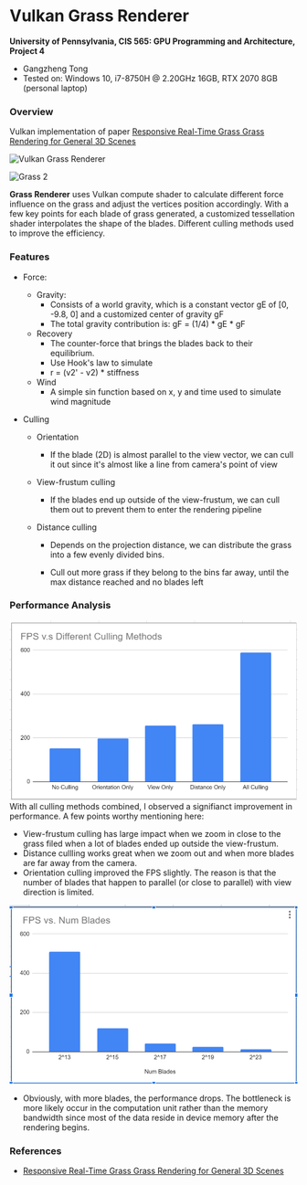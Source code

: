 Vulkan Grass Renderer
================

**University of Pennsylvania, CIS 565: GPU Programming and Architecture, Project 4**

* Gangzheng Tong
* Tested on: Windows 10, i7-8750H @ 2.20GHz 16GB, RTX 2070 8GB (personal laptop)

### Overview

Vulkan implementation of  paper [Responsive Real-Time Grass Grass Rendering for General 3D Scenes](https://www.cg.tuwien.ac.at/research/publications/2017/JAHRMANN-2017-RRTG/JAHRMANN-2017-RRTG-draft.pdf)

![Vulkan Grass Renderer](img/grass.gif)



![Grass 2](img/grass2.gif)

**Grass Renderer** uses Vulkan compute shader to calculate different force influence on the grass and adjust the vertices position accordingly. With a few key points for each blade of grass generated, a customized tessellation shader interpolates the shape of the blades. Different culling methods used to improve the efficiency. 

### Features
* Force: 

  * Gravity: 
    * Consists of a world gravity, which is a constant vector gE of [0, -9.8, 0] and a customized center of gravity gF
    * The total gravity contribution is: gF = (1/4) * gE * gF
  * Recovery
    * The counter-force that brings the blades back to their equilibrium.
    * Use Hook's law to simulate
    * r = (v2' - v2) * stiffness
  * Wind
    * A simple sin function based on x, y and time used to simulate wind magnitude 

* Culling

  * Orientation 

    * If the blade (2D) is almost parallel to the view vector, we can cull it out since it's almost like a line from camera's point of view

  * View-frustum culling

    * If the blades end up outside of the view-frustum, we can cull them out to prevent them to enter the rendering pipeline

  * Distance culling

    * Depends on the projection distance, we can distribute the grass into a few evenly divided bins.

    * Cull out more grass if they belong to the bins far away, until the max distance reached and no blades left

      




### Performance Analysis
![Culling Methods](img/cull_chart.PNG)
With all culling methods combined, I observed a signifianct improvement in performance. A few points worthy mentioning here:
* View-frustum culling has large impact when we zoom in close to the grass filed when a lot of blades ended up outside the view-frustum. 
* Distance cullling works great when we zoom out and when more blades are far away from the camera. 
* Orientation culling improved the FPS slightly. The reason is that the number of blades that happen to parallel (or close to parallel) with view direction is limited.


![Number of blades](img/blades_chart.PNG)

* Obviously, with more blades, the performance drops. The bottleneck is more likely occur in the computation unit rather than the memory bandwidth since most of the data reside in device memory after the rendering begins.

### References
*  [Responsive Real-Time Grass Grass Rendering for General 3D Scenes](https://www.cg.tuwien.ac.at/research/publications/2017/JAHRMANN-2017-RRTG/JAHRMANN-2017-RRTG-draft.pdf)

